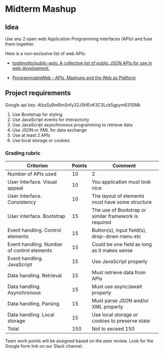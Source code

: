 # Midterm Mashup

## Idea

Use any 2 open web Application Programming Interfaces (APIs) and fuse them together.

Here is a non-exclusive list of web APIs:

* [toddmotto/public-apis: A collective list of public JSON APIs for use in web development.](https://github.com/toddmotto/public-apis)

* [ProgrammableWeb - APIs, Mashups and the Web as Platform](https://www.programmableweb.com/)

## Project requirements

Google api key: 
AIzaSyBmRmSnfy32J5HEvK3C3Lck5gpym631SMk

1. Use Bootstrap for styling
2. Use JavaScript events for interactivity
3. Use JavaScript asynchronous programming to retrieve data
4. Use JSON or XML for data exchange
5. Use at least 2 APIs
6. Use local storage or cookies

### Grading rubric

| Criterion                                  | Points | Comment                                               |
| ------------------------------------------ | ------ | ----------------------------------------------------- |
| Number of APIs used                        | 10     | 2                                                     |
| User interface. Visual appeal              | 10     | You application must look nice                        |
| User interface. Consistency                | 10     | The layout of elements must have some structure       |
| User interface. Bootstrap                  | 15     | The use of Bootstrap or similar framework is required |
| Event handling. Control elements           | 15     | Button(s), input field(s), drop-down menu etc         |
| Event handling. Number of control elements | 15     | Could be one field as long as it makes sense          |
| Event handling. JavaScript                 | 15     | Use JavaScript properly                               |
| Data handling. Retrieval                   | 15     | Must retrieve data from APIs                          |
| Data handling. Asynchronous                | 15     | Must use async/await properly                         |
| Data handling. Parsing                     | 15     | Must parse JSON and/or XML properly                   |
| Data handling. Local storage               | 15     | Use local storage or cookies to preserve state        |
| Total                                      | 150    | Not to exceed 150                                     |

Team work points will be assigned based on the peer review. Look for the Google form link on our Slack channel.

